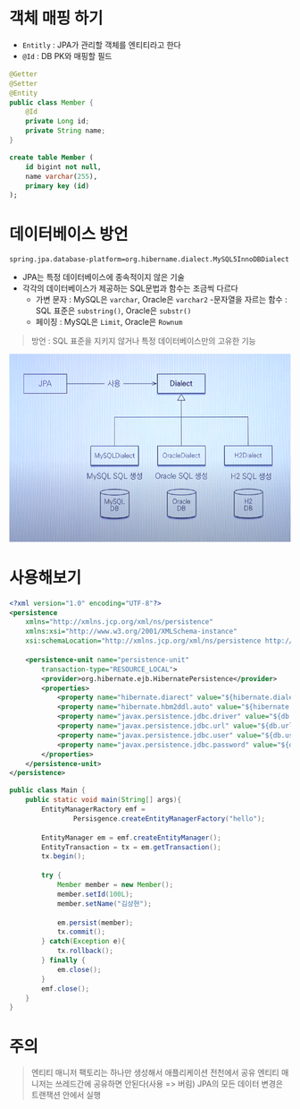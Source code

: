 # 객체 매핑 하기
- `Entitly` : JPA가 관리할 객체를 엔티티라고 한다
- `@Id` : DB PK와 매핑할 필드

```java
@Getter
@Setter
@Entity
public class Member {
    @Id
    private Long id;
    private String name;
}
```
```sql
create table Member (
    id bigint not null,
    name varchar(255),
    primary key (id)
);
```

# 데이터베이스 방언
```properties
spring.jpa.database-platform=org.hibername.dialect.MySQL5InnoDBDialect
```
- JPA는 특정 데이터베이스에 종속적이지 않은 기술
- 각각의 데이터베이스가 제공하는 SQL문법과 함수는 조금씩 다르다
  - 가변 문자 : MySQL은 `varchar`, Oracle은 `varchar2`
  -문자열을 자르는 함수 : SQL 표준은 `substring()`, Oracle은 `substr()`
  - 페이징 : MySQL은 `Limit`, Oracle은 `Rownum`
 > 방언 : SQL 표준을 지키지 않거나 특정 데이터베이스만의 고유한 기능

<img src="/img/img2.png">

# 사용해보기
```xml
<?xml version="1.0" encoding="UTF-8"?>
<persistence
    xmlns="http://xmlns.jcp.org/xml/ns/persistence"
    xmlns:xsi="http://www.w3.org/2001/XMLSchema-instance"
    xsi:schemaLocation="http://xmlns.jcp.org/xml/ns/persistence http://xmlns.jcp.org/xml/ns/persistence/persistence.xsd">
 
    <persistence-unit name="persistence-unit"
        transaction-type="RESOURCE_LOCAL">
        <provider>org.hibernate.ejb.HibernatePersistence</provider>
        <properties>
            <property name="hibernate.diarect" value="${hibernate.dialect}" />
            <property name="hibernate.hbm2ddl.auto" value="${hibernate.hbm2ddl.auto}" />
            <property name="javax.persistence.jdbc.driver" value="${db.driver}" />
            <property name="javax.persistence.jdbc.url" value="${db.url}" />
            <property name="javax.persistence.jdbc.user" value="${db.user}" />
            <property name="javax.persistence.jdbc.password" value="${db.password}" />
        </properties>
    </persistence-unit>
</persistence>
```

```java
public class Main {
    public static void main(String[] args){
        EntityManagerRactory emf = 
                Persisgence.createEntityManagerFactory("hello");

        EntityManager em = emf.createEntityManager();
        EntityTransaction = tx = em.getTransaction();
        tx.begin();

        try {
            Member member = new Member();
            member.setId(100L);
            member.setName("김상현");

            em.persist(member);
            tx.commit();
        } catch(Exception e){
            tx.rollback();
        } finally {
            em.close();
        }
        emf.close();
    }
}
```
# 주의
> 엔티티 매니저 팩토리는 하나만 생성해서 애플리케이션 전천에서 공유
> 엔티티 매니저는 쓰레드간에 공유하면 안된다(사용 => 버림)
> JPA의 모든 데이터 변경은 트랜잭션 안에서 실행